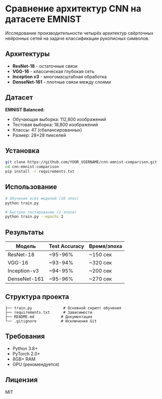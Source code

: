 # Сравнение архитектур CNN на датасете EMNIST

Исследование производительности четырёх архитектур свёрточных нейронных сетей на задаче классификации рукописных символов.

## Архитектуры

- **ResNet-18** - остаточные связи
- **VGG-16** - классическая глубокая сеть
- **Inception v3** - многомасштабная обработка
- **DenseNet-161** - плотные связи между слоями

## Датасет

**EMNIST Balanced:**
- Обучающая выборка: 112,800 изображений
- Тестовая выборка: 18,800 изображений
- Классы: 47 (сбалансированных)
- Размер: 28×28 пикселей

## Установка

```bash
git clone https://github.com/YOUR_USERNAME/cnn-emnist-comparison.git
cd cnn-emnist-comparison
pip install -r requirements.txt
```

## Использование

```bash
# Обучение всех моделей (10 эпох)
python train.py

# Быстрое тестирование (2 эпохи)
python train.py --epochs 2
```

## Результаты

| Модель | Test Accuracy | Время/эпоха |
|--------|---------------|-------------|
| ResNet-18 | ~95-96% | ~150 сек |
| VGG-16 | ~93-94% | ~320 сек |
| Inception-v3 | ~94-95% | ~200 сек |
| DenseNet-161 | ~95-96% | ~270 сек |

## Структура проекта

```
├── train.py              # Основной скрипт обучения
├── requirements.txt      # Зависимости
├── README.md            # Документация
└── .gitignore           # Исключения Git
```

## Требования

- Python 3.8+
- PyTorch 2.0+
- 8GB+ RAM
- GPU (рекомендуется)

## Лицензия

MIT
